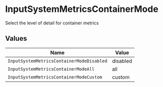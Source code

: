 # InputSystemMetricsContainerMode

Select the level of detail for container metrics


## Values

| Name                                      | Value                                     |
| ----------------------------------------- | ----------------------------------------- |
| `InputSystemMetricsContainerModeDisabled` | disabled                                  |
| `InputSystemMetricsContainerModeAll`      | all                                       |
| `InputSystemMetricsContainerModeCustom`   | custom                                    |